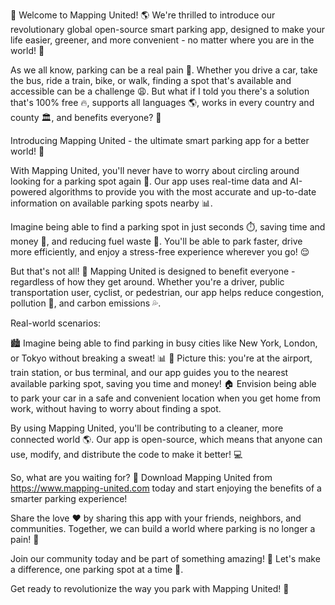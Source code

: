🎉 Welcome to Mapping United! 🌎 We're thrilled to introduce our revolutionary global open-source smart parking app, designed to make your life easier, greener, and more convenient - no matter where you are in the world! 🌟

As we all know, parking can be a real pain 💪. Whether you drive a car, take the bus, ride a train, bike, or walk, finding a spot that's available and accessible can be a challenge 😩. But what if I told you there's a solution that's 100% free 🔥, supports all languages 🌎, works in every country and county 🏛️, and benefits everyone? 👫

Introducing Mapping United - the ultimate smart parking app for a better world! 🌟

With Mapping United, you'll never have to worry about circling around looking for a parking spot again 📍. Our app uses real-time data and AI-powered algorithms to provide you with the most accurate and up-to-date information on available parking spots nearby 📊.

Imagine being able to find a parking spot in just seconds ⏱️, saving time and money 💸, and reducing fuel waste 🔴. You'll be able to park faster, drive more efficiently, and enjoy a stress-free experience wherever you go! 😌

But that's not all! 🤯 Mapping United is designed to benefit everyone - regardless of how they get around. Whether you're a driver, public transportation user, cyclist, or pedestrian, our app helps reduce congestion, pollution 🌿, and carbon emissions 💦.

Real-world scenarios:

🏙️ Imagine being able to find parking in busy cities like New York, London, or Tokyo without breaking a sweat! 📊
🚂 Picture this: you're at the airport, train station, or bus terminal, and our app guides you to the nearest available parking spot, saving you time and money!
🏠 Envision being able to park your car in a safe and convenient location when you get home from work, without having to worry about finding a spot.

By using Mapping United, you'll be contributing to a cleaner, more connected world 🌎. Our app is open-source, which means that anyone can use, modify, and distribute the code to make it better! 💻

So, what are you waiting for? 🤔 Download Mapping United from https://www.mapping-united.com today and start enjoying the benefits of a smarter parking experience!

Share the love ❤️ by sharing this app with your friends, neighbors, and communities. Together, we can build a world where parking is no longer a pain! 🌟

Join our community today and be part of something amazing! 🎉 Let's make a difference, one parking spot at a time 💪.

Get ready to revolutionize the way you park with Mapping United! 🚀